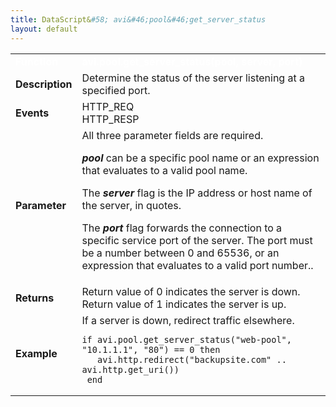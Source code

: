 ```yaml
---
title: DataScript&#58; avi&#46;pool&#46;get_server_status
layout: default
---
```

<table class="table table-hover table table-bordered table-hover">  
<tbody>       
<tr>   
<td><font size="3" color="white"><strong>Function</strong></font></td>
<td><font color="white"><b>avi.pool.get_server_status(pool, server, port)</b></font></td>
</tr>
<tr>   
<td><font size="3"><strong>Description</strong></font></td>
<td>Determine the status of the server listening at a specified port.</td>
</tr>
<tr>   
<td><font size="3"><strong>Events</strong></font></td>
<td>HTTP_REQ<br> HTTP_RESP</td>
</tr>
<tr>   
<td><font size="3"><strong>Parameter</strong></font></td>
<td>All three parameter fields are required.<p></p> <p><strong><em>pool</em> </strong>can be a specific pool name or an expression that evaluates to a valid pool name.</p> <p>The <strong><em>server</em> </strong>flag is the IP address or host name of the server, in quotes.</p> <p>The <strong><em>port</em> </strong>flag forwards the connection to a specific service port of the server. The port must be a number between 0 and 65536, or an expression that evaluates to a valid port number..</p></td>
</tr>
<tr>   
<td><font size="3"><strong>Returns</strong></font></td>
<td>Return value of 0 indicates the server is down. Return value of 1 indicates the server is up.</td>
</tr>
<tr>   
<td><font size="3"><strong>Example</strong></font></td>
<td>If a server is down, redirect traffic elsewhere.<br> 
<!-- Crayon Syntax Highlighter v2.7.1 --> <pre><code class="language-lua">if avi.pool.get_server_status("web-pool", "10.1.1.1", "80") == 0 then
   avi.http.redirect("backupsite.com" .. avi.http.get_uri())
 end</code></pre> 
<!-- [Format Time: 0.0020 seconds] --></td>
</tr>
</tbody>
</table> 